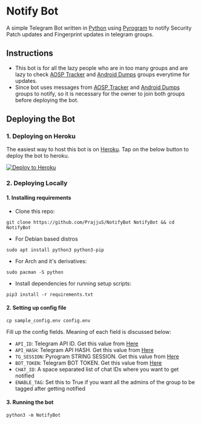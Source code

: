 # Notify Bot
A simple Telegram Bot written in [Python](https://www.python.org) using [Pyrogram](https://docs.pyrogram.org) to notify Security Patch updates and Fingerprint updates in telegram groups.

## Instructions
- This bot is for all the lazy people who are in too many groups and are lazy to check [AOSP Tracker](https://t.me/aosptracker) and [Android Dumps](https://t.me/android_dumps) groups everytime for updates.
- Since bot uses messages from [AOSP Tracker](https://t.me/aosptracker) and [Android Dumps](https://t.me/android_dumps) groups to notify, so it is necessary for the owner to join both groups before deploying the bot.

## Deploying the Bot
### 1. Deploying on Heroku
The easiest way to host this bot is on <a href="https://heroku.com">Heroku</a>. Tap on the below button to deploy the bot to heroku.  

[![Deploy to Heroku](https://img.shields.io/badge/Deploy%20to%20Heroku-blueviolet?style=for-the-badge&logo=heroku)](https://heroku.com/deploy?template=https://github.com/PrajjuS/NotifyBot/tree/main)

### 2. Deploying Locally    
#### 1. Installing requirements
- Clone this repo:
```
git clone https://github.com/PrajjuS/NotifyBot NotifyBot && cd NotifyBot
```   
- For Debian based distros  
```
sudo apt install python3 python3-pip
```
- For Arch and it's derivatives:
```
sudo pacman -S python
```
- Install dependencies for running setup scripts:
```
pip3 install -r requirements.txt
```
#### 2. Setting up config file
```
cp sample_config.env config.env
```
Fill up the config fields. Meaning of each field is discussed below:
- `API_ID`: Telegram API ID. Get this value from [Here](my.telegram.org)
- `API_HASH`: Telegram API HASH. Get this value from [Here](my.telegram.org)
- `TG_SESSION`: Pyrogram STRING SESSION. Get this value from [Here](https://t.me/genStr_Bot)
- `BOT_TOKEN`: Telegram BOT TOKEN. Get this value from [Here](https://t.me/botfather)
- `CHAT_ID`: A space separated list of chat IDs where you want to get notified
- `ENABLE_TAG`: Set this to True if you want all the admins of the group to be tagged after getting notified
#### 3. Running the bot
```
python3 -m NotifyBot
```
